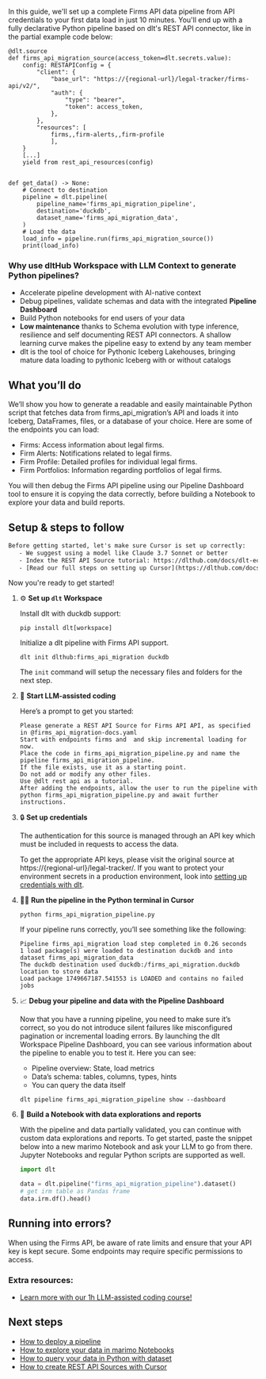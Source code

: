 In this guide, we'll set up a complete Firms API data pipeline from API credentials to your first data load in just 10 minutes. You'll end up with a fully declarative Python pipeline based on dlt's REST API connector, like in the partial example code below:

```python-outcome
@dlt.source
def firms_api_migration_source(access_token=dlt.secrets.value):
    config: RESTAPIConfig = {
        "client": {
            "base_url": "https://{regional-url}/legal-tracker/firms-api/v2/",
            "auth": {
                "type": "bearer",
                "token": access_token,
            },
        },
        "resources": [
            firms,,firm-alerts,,firm-profile
            ],
    }
    [...]
    yield from rest_api_resources(config)


def get_data() -> None:
    # Connect to destination
    pipeline = dlt.pipeline(
        pipeline_name='firms_api_migration_pipeline',
        destination='duckdb',
        dataset_name='firms_api_migration_data', 
    )
    # Load the data
    load_info = pipeline.run(firms_api_migration_source())
    print(load_info) 
```

### Why use dltHub Workspace with LLM Context to generate Python pipelines?

- Accelerate pipeline development with AI-native context
- Debug pipelines, validate schemas and data with the integrated **Pipeline Dashboard**
- Build Python notebooks for end users of your data
- **Low maintenance** thanks to Schema evolution with type inference, resilience and self documenting REST API connectors. A shallow learning curve makes the pipeline easy to extend by any team member
- dlt is the tool of choice for Pythonic Iceberg Lakehouses, bringing mature data loading to pythonic Iceberg with or without catalogs

## What you’ll do

We’ll show you how to generate a readable and easily maintainable Python script that fetches data from firms_api_migration’s API and loads it into Iceberg, DataFrames, files, or a database of your choice. Here are some of the endpoints you can load:

- Firms: Access information about legal firms.
- Firm Alerts: Notifications related to legal firms.
- Firm Profile: Detailed profiles for individual legal firms.
- Firm Portfolios: Information regarding portfolios of legal firms.

You will then debug the Firms API pipeline using our Pipeline Dashboard tool to ensure it is copying the data correctly, before building a Notebook to explore your data and build reports.

## Setup & steps to follow

```default
Before getting started, let's make sure Cursor is set up correctly:
   - We suggest using a model like Claude 3.7 Sonnet or better
   - Index the REST API Source tutorial: https://dlthub.com/docs/dlt-ecosystem/verified-sources/rest_api/ and add it to context as **@dlt rest api**
   - [Read our full steps on setting up Cursor](https://dlthub.com/docs/dlt-ecosystem/llm-tooling/cursor-restapi#23-configuring-cursor-with-documentation)
```

Now you're ready to get started!

1. ⚙️ **Set up `dlt` Workspace**
    
    Install dlt with duckdb support:
    ```shell
    pip install dlt[workspace]
    ```

    Initialize a dlt pipeline with Firms API support.
    ```shell
    dlt init dlthub:firms_api_migration duckdb
    ```

    The `init` command will setup the necessary files and folders for the next step.
    
2. 🤠 **Start LLM-assisted coding**
    
    Here’s a prompt to get you started:
    
    ```prompt
    Please generate a REST API Source for Firms API API, as specified in @firms_api_migration-docs.yaml 
    Start with endpoints firms and  and skip incremental loading for now. 
    Place the code in firms_api_migration_pipeline.py and name the pipeline firms_api_migration_pipeline. 
    If the file exists, use it as a starting point. 
    Do not add or modify any other files. 
    Use @dlt rest api as a tutorial. 
    After adding the endpoints, allow the user to run the pipeline with python firms_api_migration_pipeline.py and await further instructions.
    ```

    
3. 🔒 **Set up credentials** 
    
    The authentication for this source is managed through an API key which must be included in requests to access the data.
    
    To get the appropriate API keys, please visit the original source at https://{regional-url}/legal-tracker/.
    If you want to protect your environment secrets in a production environment, look into [setting up credentials with dlt](https://dlthub.com/docs/walkthroughs/add_credentials).
    
4. 🏃‍♀️ **Run the pipeline in the Python terminal in Cursor**
    
    ```shell
    python firms_api_migration_pipeline.py
    ```
    
    If your pipeline runs correctly, you’ll see something like the following:
    
    ```shell
    Pipeline firms_api_migration load step completed in 0.26 seconds
    1 load package(s) were loaded to destination duckdb and into dataset firms_api_migration_data
    The duckdb destination used duckdb:/firms_api_migration.duckdb location to store data
    Load package 1749667187.541553 is LOADED and contains no failed jobs
    ```
    
5. 📈 **Debug your pipeline and data with the Pipeline Dashboard**

    Now that you have a running pipeline, you need to make sure it’s correct, so you do not introduce silent failures like misconfigured pagination or incremental loading errors. By launching the dlt Workspace Pipeline Dashboard, you can see various information about the pipeline to enable you to test it. Here you can see:
    - Pipeline overview: State, load metrics
    - Data’s schema: tables, columns, types, hints
    - You can query the data itself
    
    ```shell
    dlt pipeline firms_api_migration_pipeline show --dashboard
    ```
    
6. 🐍 **Build a Notebook with data explorations and reports**

    With the pipeline and data partially validated, you can continue with custom data explorations and reports. To get started, paste the snippet below into a new marimo Notebook and ask your LLM to go from there. Jupyter Notebooks and regular Python scripts are supported as well.

    
    ```python
    import dlt

   data = dlt.pipeline("firms_api_migration_pipeline").dataset()
   # get irm table as Pandas frame
   data.irm.df().head()
    ```

## Running into errors?

When using the Firms API, be aware of rate limits and ensure that your API key is kept secure. Some endpoints may require specific permissions to access.

### Extra resources:

- [Learn more with our 1h LLM-assisted coding course!](https://www.youtube.com/watch?v=GGid70rnJuM)

## Next steps

- [How to deploy a pipeline](https://dlthub.com/docs/walkthroughs/deploy-a-pipeline)
- [How to explore your data in marimo Notebooks](https://dlthub.com/docs/general-usage/dataset-access/marimo)
- [How to query your data in Python with dataset](https://dlthub.com/docs/general-usage/dataset-access/dataset)
- [How to create REST API Sources with Cursor](https://dlthub.com/docs/dlt-ecosystem/llm-tooling/cursor-restapi)